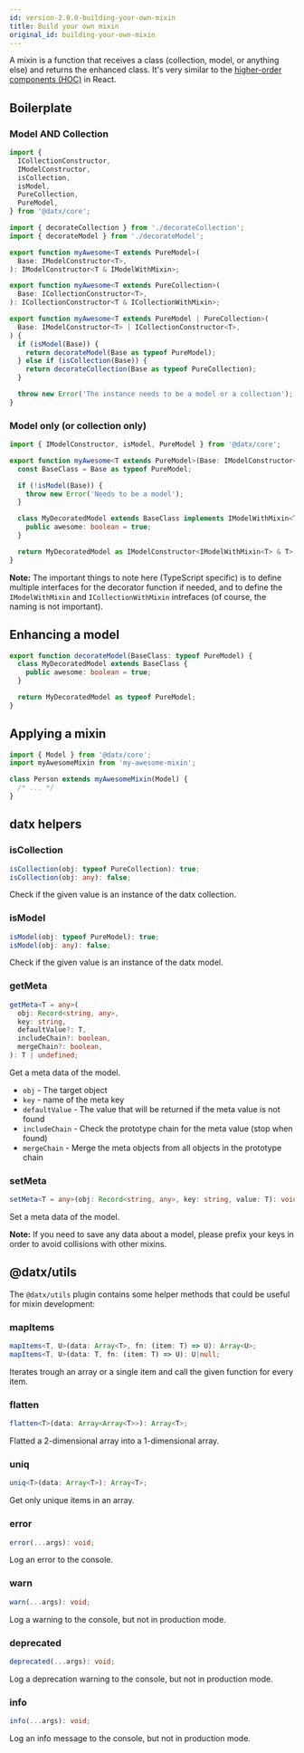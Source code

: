 ```yaml
---
id: version-2.0.0-building-your-own-mixin
title: Build your own mixin
original_id: building-your-own-mixin
---
```


A mixin is a function that receives a class (collection, model, or anything else) and returns the enhanced class. It's very similar to the [higher-order components (HOC)](https://reactjs.org/docs/higher-order-components.html) in React.

## Boilerplate

### Model AND Collection

```typescript
import {
  ICollectionConstructor,
  IModelConstructor,
  isCollection,
  isModel,
  PureCollection,
  PureModel,
} from '@datx/core';

import { decorateCollection } from './decorateCollection';
import { decorateModel } from './decorateModel';

export function myAwesome<T extends PureModel>(
  Base: IModelConstructor<T>,
): IModelConstructor<T & IModelWithMixin>;

export function myAwesome<T extends PureCollection>(
  Base: ICollectionConstructor<T>,
): ICollectionConstructor<T & ICollectionWithMixin>;

export function myAwesome<T extends PureModel | PureCollection>(
  Base: IModelConstructor<T> | ICollectionConstructor<T>,
) {
  if (isModel(Base)) {
    return decorateModel(Base as typeof PureModel);
  } else if (isCollection(Base)) {
    return decorateCollection(Base as typeof PureCollection);
  }

  throw new Error('The instance needs to be a model or a collection');
}
```

### Model only (or collection only)

```typescript
import { IModelConstructor, isModel, PureModel } from '@datx/core';

export function myAwesome<T extends PureModel>(Base: IModelConstructor<T>) {
  const BaseClass = Base as typeof PureModel;

  if (!isModel(Base)) {
    throw new Error('Needs to be a model');
  }

  class MyDecoratedModel extends BaseClass implements IModelWithMixin<T> {
    public awesome: boolean = true;
  }

  return MyDecoratedModel as IModelConstructor<IModelWithMixin<T> & T>;
}
```

**Note:** The important things to note here (TypeScript specific) is to define multiple interfaces for the decorator function if needed, and to define the `IModelWithMixin` and `ICollectionWithMixin` intrefaces (of course, the naming is not important).

## Enhancing a model

```typescript
export function decorateModel(BaseClass: typeof PureModel) {
  class MyDecoratedModel extends BaseClass {
    public awesome: boolean = true;
  }

  return MyDecoratedModel as typeof PureModel;
}
```

## Applying a mixin

```typescript
import { Model } from '@datx/core';
import myAwesomeMixin from 'my-awesome-mixin';

class Person extends myAwesomeMixin(Model) {
  /* ... */
}
```

## datx helpers

### isCollection

```typescript
isCollection(obj: typeof PureCollection): true;
isCollection(obj: any): false;
```

Check if the given value is an instance of the datx collection.

### isModel

```typescript
isModel(obj: typeof PureModel): true;
isModel(obj: any): false;
```

Check if the given value is an instance of the datx model.

### getMeta

```typescript
getMeta<T = any>(
  obj: Record<string, any>,
  key: string,
  defaultValue?: T,
  includeChain?: boolean,
  mergeChain?: boolean,
): T | undefined;
```

Get a meta data of the model.

- `obj` - The target object
- `key` - name of the meta key
- `defaultValue` - The value that will be returned if the meta value is not found
- `includeChain` - Check the prototype chain for the meta value (stop when found)
- `mergeChain` - Merge the meta objects from all objects in the prototype chain

### setMeta

```typescript
setMeta<T = any>(obj: Record<string, any>, key: string, value: T): void;
```

Set a meta data of the model.

**Note:** If you need to save any data about a model, please prefix your keys in order to avoid collisions with other mixins.

## @datx/utils

The `@datx/utils` plugin contains some helper methods that could be useful for mixin development:

### mapItems

```typescript
mapItems<T, U>(data: Array<T>, fn: (item: T) => U): Array<U>;
mapItems<T, U>(data: T, fn: (item: T) => U): U|null;
```

Iterates trough an array or a single item and call the given function for every item.

### flatten

```typescript
flatten<T>(data: Array<Array<T>>): Array<T>;
```

Flatted a 2-dimensional array into a 1-dimensional array.

### uniq

```typescript
uniq<T>(data: Array<T>): Array<T>;
```

Get only unique items in an array.

### error

```typescript
error(...args): void;
```

Log an error to the console.

### warn

```typescript
warn(...args): void;
```

Log a warning to the console, but not in production mode.

### deprecated

```typescript
deprecated(...args): void;
```

Log a deprecation warning to the console, but not in production mode.

### info

```typescript
info(...args): void;
```

Log an info message to the console, but not in production mode.
